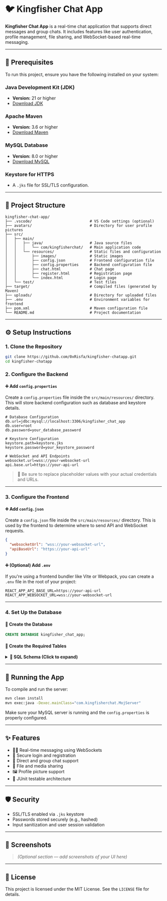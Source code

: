 # 🐦 Kingfisher Chat App

**Kingfisher Chat App** is a real-time chat application that supports direct messages and group chats. It includes features like user authentication, profile management, file sharing, and WebSocket-based real-time messaging.

---

## 🔧 Prerequisites

To run this project, ensure you have the following installed on your system:

### Java Development Kit (JDK)
- **Version:** 21 or higher  
- [Download JDK](https://www.oracle.com/java/technologies/javase-downloads.html)

### Apache Maven
- **Version:** 3.6 or higher  
- [Download Maven](https://maven.apache.org/download.cgi)

### MySQL Database
- **Version:** 8.0 or higher  
- [Download MySQL](https://dev.mysql.com/downloads/installer/)

### Keystore for HTTPS
- A `.jks` file for SSL/TLS configuration.

---

## 📁 Project Structure
```
kingfisher-chat-app/
├── .vscode/                          # VS Code settings (optional)
├── avatars/                          # Directory for user profile pictures
├── src/
│   ├── main/
│   │   ├── java/                     # Java source files
│   │   │   └── com/kingfisherchat/   # Main application code
│   │   └── resources/                # Static files and configuration
│   │       ├── images/               # Static images
│   │       ├── config.json           # Frontend configuration file
│   │       ├── config.properties     # Backend configuration file
│   │       ├── chat.html             # Chat page
│   │       ├── register.html         # Registration page
│   │       └── index.html            # Login page
│   └── test/                         # Test files
├── target/                           # Compiled files (generated by Maven)
├── uploads/                          # Directory for uploaded files
├── .env                              # Environment variables for frontend
├── pom.xml                           # Maven configuration file
└── README.md                         # Project documentation
```

---

## ⚙️ Setup Instructions

### 1. Clone the Repository

```bash
git clone https://github.com/0xRisfa/kingfisher-chatapp.git
cd kingfisher-chatapp
```

### 2. Configure the Backend

#### ➕ Add `config.properties`

Create a `config.properties` file inside the `src/main/resources/` directory. This will store backend configuration such as database and keystore details.

```properties
# Database Configuration
db.url=jdbc:mysql://localhost:3306/kingfisher_chat_app
db.user=root
db.password=your_database_password

# Keystore Configuration
keystore.path=keystore.jks
keystore.password=your_keystore_password

# WebSocket and API Endpoints
websocket.url=wss://your-websocket-url
api.base.url=https://your-api-url
```

> 📝 Be sure to replace placeholder values with your actual credentials and URLs.

---

### 3. Configure the Frontend

#### ➕ Add `config.json`

Create a `config.json` file inside the `src/main/resources/` directory. This is used by the frontend to determine where to send API and WebSocket requests.

```json
{
  "websocketUrl": "wss://your-websocket-url",
  "apiBaseUrl": "https://your-api-url"
}
```

#### ➕ (Optional) Add `.env`

If you're using a frontend bundler like Vite or Webpack, you can create a `.env` file in the root of your project:

```env
REACT_APP_API_BASE_URL=https://your-api-url
REACT_APP_WEBSOCKET_URL=wss://your-websocket-url
```

---

### 4. Set Up the Database

#### 🧱 Create the Database

```sql
CREATE DATABASE kingfisher_chat_app;
```

#### 🧩 Create the Required Tables

<details> <summary><strong>📄 SQL Schema (Click to expand)</strong></summary>
  
```sql
CREATE TABLE ZAK_USERS (
    ID INT AUTO_INCREMENT PRIMARY KEY,
    USERNAME VARCHAR(255) UNIQUE NOT NULL,
    PASSWORD VARCHAR(255) NOT NULL,
    PROFILE_PICTURE VARCHAR(255) DEFAULT NULL
);

CREATE TABLE ZAK_DIRECT_MESSAGES (
    CHAT_ID INT AUTO_INCREMENT PRIMARY KEY,
    USER1_ID INT NOT NULL,
    USER2_ID INT NOT NULL,
    FOREIGN KEY (USER1_ID) REFERENCES ZAK_USERS(ID),
    FOREIGN KEY (USER2_ID) REFERENCES ZAK_USERS(ID)
);

CREATE TABLE ZAK_GROUPS (
    ID INT AUTO_INCREMENT PRIMARY KEY,
    NAME VARCHAR(255) NOT NULL,
    CREATED_BY INT NOT NULL,
    CREATED_AT TIMESTAMP DEFAULT CURRENT_TIMESTAMP,
    FOREIGN KEY (CREATED_BY) REFERENCES ZAK_USERS(ID) ON DELETE CASCADE
);

CREATE TABLE ZAK_GROUP_MEMBERS (
    GROUP_ID INT NOT NULL,
    USER_ID INT NOT NULL,
    JOINED_AT TIMESTAMP DEFAULT CURRENT_TIMESTAMP,
    PRIMARY KEY (GROUP_ID, USER_ID),
    FOREIGN KEY (GROUP_ID) REFERENCES ZAK_GROUPS(ID) ON DELETE CASCADE,
    FOREIGN KEY (USER_ID) REFERENCES ZAK_USERS(ID) ON DELETE CASCADE
);

CREATE TABLE ZAK_MESSAGES (
    ID INT AUTO_INCREMENT PRIMARY KEY,
    USER_ID INT NOT NULL,
    MESSAGE TEXT NOT NULL,
    CHAT_ID INT DEFAULT NULL,
    GROUP_ID INT DEFAULT NULL,
    MESSAGE_TYPE VARCHAR(10) DEFAULT 'text',
    TIMESTAMP TIMESTAMP DEFAULT CURRENT_TIMESTAMP,
    FOREIGN KEY (USER_ID) REFERENCES ZAK_USERS(ID),
    FOREIGN KEY (CHAT_ID) REFERENCES ZAK_DIRECT_MESSAGES(CHAT_ID) ON DELETE CASCADE,
    FOREIGN KEY (GROUP_ID) REFERENCES ZAK_GROUPS(ID) ON DELETE CASCADE
);
```
</details>

---

## 🚀 Running the App

To compile and run the server:

```bash
mvn clean install
mvn exec:java -Dexec.mainClass="com.kingfisherchat.MojServer"
```

Make sure your MySQL server is running and the `config.properties` is properly configured.

---

## ✨ Features

- 🧑‍💻 Real-time messaging using WebSockets
- 🔐 Secure login and registration
- 💬 Direct and group chat support
- 📁 File and media sharing
- 🖼️ Profile picture support
- 🧪 JUnit testable architecture

---

## 🛡️ Security

- SSL/TLS enabled via `.jks` keystore
- Passwords stored securely (e.g., hashed)
- Input sanitization and user session validation

---

## 📸 Screenshots

> *(Optional section — add screenshots of your UI here)*

---

## 📄 License

This project is licensed under the MIT License. See the `LICENSE` file for details.
